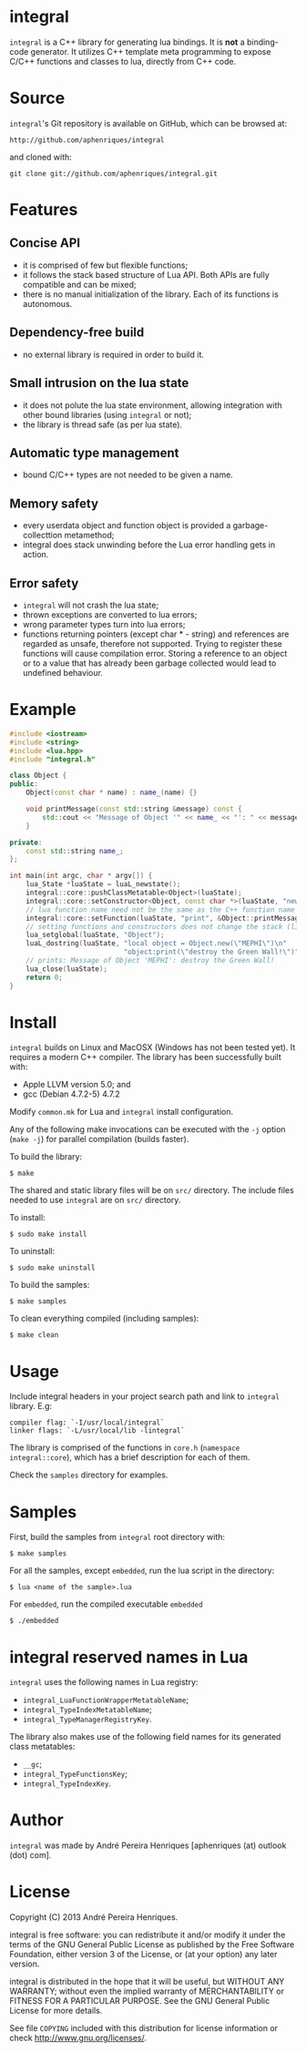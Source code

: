 # integral

`integral` is a C++ library for generating lua bindings. It is **not** a binding-code generator. It utilizes C++ template meta programming to expose C/C++ functions and classes to lua, directly from C++ code.


# Source

`integral`'s Git repository is available on GitHub, which can be browsed at:

    http://github.com/aphenriques/integral

and cloned with:

    git clone git://github.com/aphenriques/integral.git


# Features

## Concise API

* it is comprised of few but flexible functions;
* it follows the stack based structure of Lua API. Both APIs are fully compatible and can be mixed;
* there is no manual initialization of the library. Each of its functions is autonomous.

## Dependency-free build

* no external library is required in order to build it.

## Small intrusion on the lua state

* it does not polute the lua state environment, allowing integration with other bound libraries (using `integral` or not);
* the library is thread safe (as per lua state).

## Automatic type management

* bound C/C++ types are not needed to be given a name.

## Memory safety

* every userdata object and function object is provided a garbage-collecttion metamethod;
* integral does stack unwinding before the Lua error handling gets in action.

## Error safety

* `integral` will not crash the lua state;
* thrown exceptions are converted to lua errors;
* wrong parameter types turn into lua errors;
* functions returning pointers (except char * - string) and references are regarded as unsafe, therefore not supported. Trying to register these functions will cause compilation error. Storing a reference to an object or to a value that has already been garbage collected would lead to undefined behaviour.


# Example

```cpp
#include <iostream>
#include <string>
#include <lua.hpp>
#include "integral.h"

class Object {
public:
    Object(const char * name) : name_(name) {}

    void printMessage(const std::string &message) const {
        std::cout << "Message of Object '" << name_ << "': " << message << std::endl;
    }

private:
    const std::string name_;
};

int main(int argc, char * argv[]) {
    lua_State *luaState = luaL_newstate();
    integral::core::pushClassMetatable<Object>(luaState);
    integral::core::setConstructor<Object, const char *>(luaState, "new");
    // lua function name need not be the same as the C++ function name
    integral::core::setFunction(luaState, "print", &Object::printMessage);
    // setting functions and constructors does not change the stack (like Lua API)
    lua_setglobal(luaState, "Object");
    luaL_dostring(luaState, "local object = Object.new(\"MEPHI\")\n"
                            "object:print(\"destroy the Green Wall!\")");
    // prints: Message of Object 'MEPHI': destroy the Green Wall!
    lua_close(luaState);
    return 0;
}
```


# Install

`integral` builds on Linux and MacOSX (Windows has not been tested yet). It requires a modern C++ compiler. The library has been successfully built with:

* Apple LLVM version 5.0; and
* gcc (Debian 4.7.2-5) 4.7.2

Modify `common.mk` for Lua and `integral` install configuration.

Any of the following make invocations can be executed with the `-j` option (`make -j`) for parallel compilation (builds faster).

To build the library:

    $ make

The shared and static library files will be on `src/` directory. The include files needed to use `integral` are on `src/` directory.

To install:

    $ sudo make install

To uninstall:

    $ sudo make uninstall

To build the samples:

    $ make samples

To clean everything compiled (including samples):

    $ make clean


# Usage

Include integral headers in your project search path and link to `integral` library. E.g:

    compiler flag: `-I/usr/local/integral`
    linker flags: `-L/usr/local/lib -lintegral`

The library is comprised of the functions in `core.h` (`namespace integral::core`), which has a brief description for each of them.

Check the `samples` directory for examples.


# Samples

First, build the samples from `integral` root directory with:

    $ make samples

For all the samples, except `embedded`, run the lua script in the directory:

    $ lua <name of the sample>.lua

For `embedded`, run the compiled executable `embedded`

    $ ./embedded


# integral reserved names in Lua

`integral` uses the following names in Lua registry:

* `integral_LuaFunctionWrapperMetatableName`;
* `integral_TypeIndexMetatableName`;
* `integral_TypeManagerRegistryKey`.

The library also makes use of the following field names for its generated class metatables:

* `__gc`;
* `integral_TypeFunctionsKey`;
* `integral_TypeIndexKey`.


# Author

`integral` was made by André Pereira Henriques [aphenriques (at) outlook (dot) com].


# License

Copyright (C) 2013  André Pereira Henriques.

integral is free software: you can redistribute it and/or modify it under the terms of the GNU General Public License as published by the Free Software Foundation, either version 3 of the License, or (at your option) any later version.

integral is distributed in the hope that it will be useful, but WITHOUT ANY WARRANTY; without even the implied warranty of MERCHANTABILITY or FITNESS FOR A PARTICULAR PURPOSE. See the GNU General Public License for more details.

See file `COPYING` included with this distribution for license information or check <http://www.gnu.org/licenses/>.
